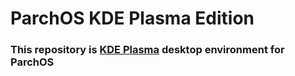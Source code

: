 # ParchOS KDE Plasma Edition

### This repository is [KDE Plasma](https://github.com/KDE/plasma-desktop) desktop environment for ParchOS
